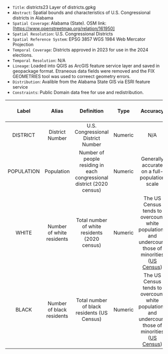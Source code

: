 - `Title`: districts23 Layer of districts.gpkg
- `Abstract`: Spatial bounds and characteristics of U.S. Congressional districts in Alabama
- `Spatial Coverage`: Alabama (State). OSM link: [https://www.openstreetmap.org/relation/161950]
- `Spatial Resolution`: U.S. Congressional Districts
- `Spatial Reference System`: EPSG 3857 WGS 1984 Web Mercator Projection
- `Temporal Coverage`: Districts approved in 2023 for use in the 2024 elections.
- `Temporal Resolution`: N/A
- `Lineage`: Loaded into QGIS as ArcGIS feature service layer and saved in geopackage format. Etraneous data fields were removed and the FIX GEOMETRIES tool was used to correect geometry errors. 
- `Distribution`: Avalible from the Alabama State GIS via ESRI feature service 
- `Constraints`: Public Domain data free for use and redistribution.

| Label | Alias | Definition | Type | Accuracy | Domain | Missing Data Value(s) | Missing Data Frequency |
| :--: | :--: | :--: | :--: | :--: | :--: | :--: | :--: |
| DISTRICT | District Number | U.S. Congressional District Number | Numeric | N/A | N/A | N/A | N/A |
| POPULATION | Population | Number of people residing in each congressional district (2020 census) | Numeric | Generally accurate on a full-population scale | ... | ... | ... |
| WHITE | Number of white residents | Total number of white residents (2020 census) | Numeric | The US Census tends to overcount white populations and undercount those of minorities ([US Census](https://www.census.gov/newsroom/press-releases/2022/2020-census-estimates-of-undercount-and-overcount.html)) | ... | ... | ... |
| BLACK | Number of black residents | Total number of black residents (US Census) | Numeric | The US Census tends to overcount white populations and undercount those of minorities ([US Census](https://www.census.gov/newsroom/press-releases/2022/2020-census-estimates-of-undercount-and-overcount.html)) | ... | ... | ... |